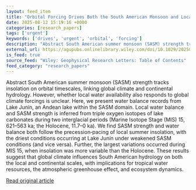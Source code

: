 ```yaml
---
layout: feed_item
title: "Orbital Forcing Drives Both the South American Monsoon and Local Water Balance in the Central Andes During Interglacials"
date: 2025-08-12 15:19:16 +0000
categories: [research_papers]
tags: ['urgent']
keywords: ['drives', 'urgent', 'orbital', 'forcing']
description: "Abstract South American summer monsoon (SASM) strength tracks insolation on orbital timescales, linking global climate and continental hydrology"
external_url: https://agupubs.onlinelibrary.wiley.com/doi/10.1029/2025GL116249?af=R
is_feed: true
source_feed: "Wiley: Geophysical Research Letters: Table of Contents"
feed_category: "research_papers"
---
```


Abstract South American summer monsoon (SASM) strength tracks insolation on orbital timescales, linking global climate and continental hydrology. However, whether local water availability also responds to global climate forcings is unclear. Here, we present water balance records from Lake Junín, an Andean lake within the SASM domain. Local water balance and SASM strength is inferred from triple oxygen isotopes of lake carbonates during two interglacial periods (Marine Isotope Stage (MIS) 15, 621–563 ka; the Holocene, 11.7–0 ka). We find SASM strength and water balance both follow the precession‐pacing of local summer insolation, with the driest conditions occurring at Lake Junín under weakened SASM conditions (and vice versa). Further, the largest variations occurred during MIS 15, when insolation was more variable than the Holocene. These results suggest that global climate influences South American hydrology on both the local and continental scales, with implications for tropical water resources, the atmospheric greenhouse effect, and ecosystem dynamics.

[Read original article](https://agupubs.onlinelibrary.wiley.com/doi/10.1029/2025GL116249?af=R)
